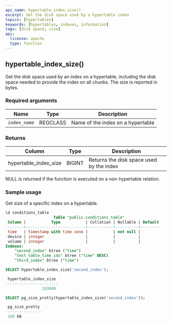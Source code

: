 ```yaml
---
api_name: hypertable_index_size()
excerpt: Get the disk space used by a hypertable index
topics: [hypertables]
keywords: [hypertables, indexes, information]
tags: [disk space, size]
api:
  license: apache
  type: function
---
```


## hypertable_index_size()  

Get the disk space used by an index on a hypertable, including the
disk space needed to provide the index on all chunks. The size is
reported in bytes.

### Required arguments

|Name|Type|Description|
|---|---|---|
| `index_name` | REGCLASS | Name of the index on a  hypertable |

### Returns

|Column|Type|Description|
|---|---|---|
|hypertable_index_size|BIGINT| Returns the disk space used by the index |

<highlight type="tip">
NULL is returned if the function is executed on a non-hypertable relation.
</highlight>

### Sample usage

Get size of a specific index on a hypertable.

```sql
\d conditions_table
                     Table "public.conditions_table"
 Column |           Type           | Collation | Nullable | Default 
--------+--------------------------+-----------+----------+---------
 time   | timestamp with time zone |           | not null | 
 device | integer                  |           |          | 
 volume | integer                  |           |          | 
Indexes:
    "second_index" btree ("time")
    "test_table_time_idx" btree ("time" DESC)
    "third_index" btree ("time")

SELECT hypertable_index_size('second_index');

 hypertable_index_size 
-----------------------
                163840

SELECT pg_size_pretty(hypertable_index_size('second_index'));

 pg_size_pretty 
----------------
 160 kB

```
